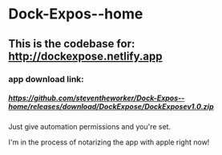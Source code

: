 # Dock-Expos--home

## This is the codebase for: http://dockexpose.netlify.app

### app download link:
##### https://github.com/steventheworker/Dock-Expos--home/releases/download/DockExpose/DockExposev1.0.zip

Just give automation permissions and you're set.

I'm in the process of notarizing the app with apple right now!
